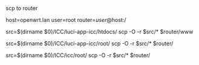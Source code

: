 scp to router

host=openwrt.lan
user=root
router=$user@$host:/


src=$(dirname $0)/ICC/luci-app-icc/htdocs/
scp -O -r $src/* $router/www

src=$(dirname $0)/ICC/luci-app-icc/root/
scp -O -r $src/* $router/

src=$(dirname $0)/ICC/icc/root/
scp -O -r $src/* $router/

